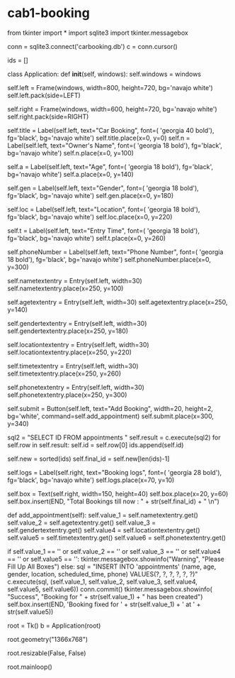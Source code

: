 # cab1-booking
from tkinter import *
import sqlite3
import tkinter.messagebox
 
conn = sqlite3.connect('carbooking.db')
c = conn.cursor()
 
 
ids = []
 
 
class Application:
def __init__(self, windows):
self.windows = windows
 
self.left = Frame(windows, width=800, height=720, bg='navajo white')
self.left.pack(side=LEFT)
 
self.right = Frame(windows, width=600, height=720, bg='navajo white')
self.right.pack(side=RIGHT)
 
self.title = Label(self.left, text="Car Booking", font=(
'georgia 40 bold'), fg='black', bg='navajo white')
self.title.place(x=0, y=0)
self.n = Label(self.left, text="Owner's Name", font=(
'georgia 18 bold'), fg='black', bg='navajo white')
self.n.place(x=0, y=100)
 
 
self.a = Label(self.left, text="Age", font=(
'georgia 18 bold'), fg='black', bg='navajo white')
self.a.place(x=0, y=140)
 
 
self.gen = Label(self.left, text="Gender", font=(
'georgia 18 bold'), fg='black', bg='navajo white')
self.gen.place(x=0, y=180)
 
self.loc = Label(self.left, text="Location", font=(
'georgia 18 bold'), fg='black', bg='navajo white')
self.loc.place(x=0, y=220)
 
self.t = Label(self.left, text="Entry Time", font=(
'georgia 18 bold'), fg='black', bg='navajo white')
self.t.place(x=0, y=260)
 
 
self.phoneNumber = Label(self.left, text="Phone Number", font=(
'georgia 18 bold'), fg='black', bg='navajo white')
self.phoneNumber.place(x=0, y=300)
 
self.nametextentry = Entry(self.left, width=30)
self.nametextentry.place(x=250, y=100)
 
self.agetextentry = Entry(self.left, width=30)
self.agetextentry.place(x=250, y=140)
 
self.gendertextentry = Entry(self.left, width=30)
self.gendertextentry.place(x=250, y=180)
 
self.locationtextentry = Entry(self.left, width=30)
self.locationtextentry.place(x=250, y=220)
 
self.timetextentry = Entry(self.left, width=30)
self.timetextentry.place(x=250, y=260)
 
self.phonetextentry = Entry(self.left, width=30)
self.phonetextentry.place(x=250, y=300)
 
self.submit = Button(self.left, text="Add Booking", width=20,
height=2, bg='white', command=self.add_appointment)
self.submit.place(x=300, y=340)
 
 
sql2 = "SELECT ID FROM appointments "
self.result = c.execute(sql2)
for self.row in self.result:
self.id = self.row[0]
ids.append(self.id)
 
 
self.new = sorted(ids)
self.final_id = self.new[len(ids)-1]
 
self.logs = Label(self.right, text="Booking logs", font=(
'georgia 28 bold'), fg='black', bg='navajo white')
self.logs.place(x=70, y=10)
 
self.box = Text(self.right, width=150, height=40)
self.box.place(x=20, y=60)
self.box.insert(END, "Total Bookings till now : " +
str(self.final_id) + " \n")
 
def add_appointment(self):
self.value_1 = self.nametextentry.get()
self.value_2 = self.agetextentry.get()
self.value_3 = self.gendertextentry.get()
self.value4 = self.locationtextentry.get()
self.value5 = self.timetextentry.get()
self.value6 = self.phonetextentry.get()
 
if self.value_1 == '' or self.value_2 == '' or self.value_3 == '' or self.value4 == '' or self.value5 == '':
tkinter.messagebox.showinfo("Warning", "Please Fill Up All Boxes")
else:
sql = "INSERT INTO 'appointments' (name, age, gender, location, scheduled_time, phone) VALUES(?, ?, ?, ?, ?, ?)"
c.execute(sql, (self.value_1, self.value_2, self.value_3,
self.value4, self.value5, self.value6))
conn.commit()
tkinter.messagebox.showinfo(
"Success", "Booking for " + str(self.value_1) + " has been created")
self.box.insert(END, 'Booking fixed for ' +
str(self.value_1) + ' at ' + str(self.value5))
 
 
 
root = Tk()
b = Application(root)
 
root.geometry("1366x768")
 
root.resizable(False, False)
 
root.mainloop()
